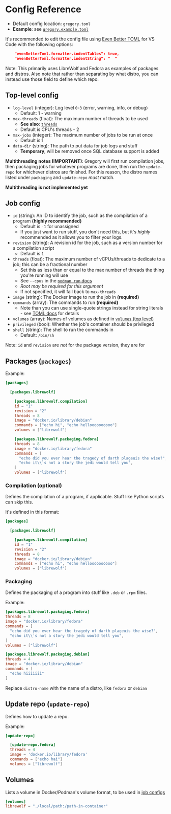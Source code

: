# Config Reference

- Default config location: `gregory.toml`
- **Example**: see [`gregory.example.toml`](/gregory.example.toml)

It's recommended to edit the config file using [Even Better TOML](https://marketplace.visualstudio.com/items?itemName=tamasfe.even-better-toml) for VS Code with the following options:

```json
    "evenBetterToml.formatter.indentTables": true,
    "evenBetterToml.formatter.indentString": "  "
```

Note: This primarily uses LibreWolf and Fedora as examples of packages and distros. Also note that rather than separating by what distro, you can instead use those field to define which repo.

## Top-level config

- `log-level` (integer): Log level `0`-`3` (error, warning, info, or debug)
  - Default: 1 - warning
- `max-threads` (float): The maximum number of threads to be used
  - **See also**: [`threads`](#job-config)
  - Default is CPU's threads - 2
- `max-jobs` (integer): The maximum number of jobs to be run at once
  - Default is 1
- `data-dir` (string): The path to put data for job logs and stuff
  - **Temporary**, will be removed once SQL database support is added

**Multithreading notes (IMPORTANT)**: Gregory will first run compilation jobs, then packaging jobs for whatever programs are done, then run the `update-repo` for whichever distros are finished. For this reason, the distro names listed under `packaging` and `update-repo` *must* match.

**Multithreading is not implemented yet**

## Job config

- `id` (string): An ID to identify the job, such as the compilation of a program **(highly recommended)**
  - Default is `-1` for unassigned
  - If you just want to run stuff, you don't need this, but it's *highly* recommended as it allows you to filter your logs.
- `revision` (string): A revision id for the job, such as a version number for a compilation script
  - Default is `1`
- `threads` (float): The maximum number of vCPUs/threads to dedicate to a job; this can be a fractional number
  - Set this as less than or equal to the max number of threads the thing you're running will use
  - See `--cpus` in the [`podman run` docs](https://docs.podman.io/en/latest/markdown/podman-run.1.html#cpus)
  - *Root may be required for this argument*
  - If not specified, it will fall back to `max-threads`
- `image` (string): The Docker image to run the job in **(required)**
- `commands` (array): The commands to run **(required)**
  - Note than you can use single-quote strings instead for string literals - see [TOML docs](https://github.com/toml-lang/toml/blob/main/toml.md#string) for details
- `volumes` (array): Names of volumes as defined in [`volumes` (top level)](#volumes)
- `privileged` (bool): Whether the job's container should be privileged
- `shell` (string): The shell to run the commands in
  - Default: `/bin/sh`

Note: `id` and `revision` are *not* for the package version, they are for 

## Packages (`packages`)

Example:

```toml
[packages]

  [packages.librewolf]

    [packages.librewolf.compilation]
    id = "1"
    revision = "2"
    threads = 8
    image = "docker.io/library/debian"
    commands = ["echo hi", "echo helloooooooooo"]
    volumes = ["librewolf"]

    [packages.librewolf.packaging.fedora]
    threads = 8
    image = "docker.io/library/fedora"
    commands = [
      "echo did you ever hear the tragedy of darth plageuis the wise?",
      "echo it\\'s not a story the jedi would tell you",
    ]
    volumes = ["librewolf"]
```

### Compilation (optional)

Defines the compilation of a program, if applicable. Stuff like Python scripts can skip this.

It's defined in this format:

```toml
[packages]

  [packages.librewolf]

    [packages.librewolf.compilation]
    id = "1"
    revision = "2"
    threads = 8
    image = "docker.io/library/debian"
    commands = ["echo hi", "echo helloooooooooo"]
    volumes = ["librewolf"]
```

### Packaging

Defines the packaging of a program into stuff like `.deb` or `.rpm` files.

Example:

```toml
[packages.librewolf.packaging.fedora]
threads = 8
image = "docker.io/library/fedora"
commands = [
  "echo did you ever hear the tragedy of darth plageuis the wise?",
  "echo it\\'s not a story the jedi would tell you",
]
volumes = ["librewolf"]

[packages.librewolf.packaging.debian]
threads = 4
image = "docker.io/library/debian"
commands = [
  "echo hiiiiiii"
]
```

Replace `distro-name` with the name of a distro, like `fedora` or `debian`

## Update repo (`update-repo`)

Defines how to update a repo.

Example:

```toml
[update-repo]

  [update-repo.fedora]
  threads = 4
  image = 'docker.io/library/fedora'
  commands = ["echo hai"]
  volumes = ["librewolf"]
```

## Volumes

Lists a volume in Docker/Podman's volume format, to be used in [job configs](#job-config)

```toml
[volumes]
librewolf = "./local/path:/path-in-container"
```
